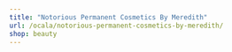 ```yaml
---
title: "Notorious Permanent Cosmetics By Meredith"
url: /ocala/notorious-permanent-cosmetics-by-meredith/
shop: beauty
---
```

